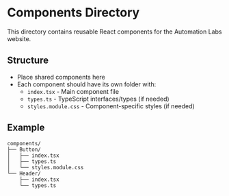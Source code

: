 # Components Directory

This directory contains reusable React components for the Automation Labs website.

## Structure

- Place shared components here
- Each component should have its own folder with:
  - `index.tsx` - Main component file
  - `types.ts` - TypeScript interfaces/types (if needed)
  - `styles.module.css` - Component-specific styles (if needed)

## Example

```
components/
├── Button/
│   ├── index.tsx
│   ├── types.ts
│   └── styles.module.css
└── Header/
    ├── index.tsx
    └── types.ts
```
